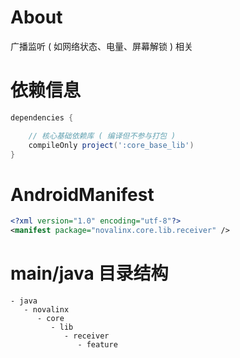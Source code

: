 
# About

广播监听 ( 如网络状态、电量、屏幕解锁 ) 相关

# 依赖信息

```groovy
dependencies {

    // 核心基础依赖库 ( 编译但不参与打包 )
    compileOnly project(':core_base_lib')
}
```

# AndroidManifest

```xml
<?xml version="1.0" encoding="utf-8"?>
<manifest package="novalinx.core.lib.receiver" />
```

# main/java 目录结构

```
- java                              
   - novalinx                   
      - core                        
         - lib                      
            - receiver              
               - feature            
```